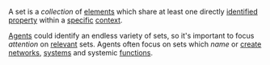 A set is a *collection* of [elements](https://github.com/gcassel/Modular-Organization-Terminology/blob/master/terms/element.md) which share at least one directly [identified](https://github.com/gcassel/Modular-Organization-Terminology/blob/master/terms/identified.md) [property](https://github.com/gcassel/Modular-Organization-Terminology/blob/master/terms/property.md) within a [specific](https://github.com/gcassel/Modular-Organization-Terminology/blob/master/terms/specific.md) [context](https://github.com/gcassel/Modular-Organization-Terminology/blob/master/terms/context.md).

[Agents](https://github.com/gcassel/Modular-Organization-Terminology/blob/master/terms/agent.md) could identify an endless variety of sets, so it's important to focus *attention* on [relevant](https://github.com/gcassel/Modular-Organization-Terminology/blob/master/terms/relevance.md) sets.  Agents often focus on sets which *name* or [create](https://github.com/gcassel/Modular-Organization-Terminology/blob/master/terms/creation.md) [networks](https://github.com/gcassel/Modular-Organization-Terminology/blob/master/terms/network.md), [systems](https://github.com/gcassel/Modular-Organization-Terminology/blob/master/terms/system.md) and systemic [functions](https://github.com/gcassel/Modular-Organization-Terminology/blob/master/terms/function.md). 

